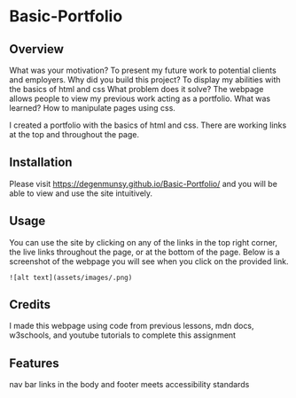 # Basic-Portfolio

## Overview
What was your motivation? To present my future work to potential clients and employers.
Why did you build this project? To display my abilities with the basics of html and css
What problem does it solve? The webpage allows people to view my previous work acting as a portfolio. 
What was learned? How to manipulate pages using css.

I created a portfolio with the basics of html and css. There are working links at the top and throughout the page.

## Installation
Please visit https://degenmunsy.github.io/Basic-Portfolio/ and you will be able to view and use the site intuitively.

## Usage
You can use the site by clicking on any of the links in the top right corner, the live links throughout the page, or at the bottom of the page.
Below is a screenshot of the webpage you will see when you click on the provided link.

    ![alt text](assets/images/.png)
   
## Credits
I made this webpage using code from previous lessons, mdn docs, w3schools, and youtube tutorials to complete this assignment

## Features
nav bar
links in the body and footer
meets accessibility standards
